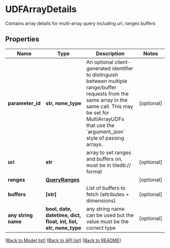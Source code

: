# UDFArrayDetails

Contains array details for multi-array query including uri, ranges buffers

## Properties
Name | Type | Description | Notes
------------ | ------------- | ------------- | -------------
**parameter_id** | **str, none_type** | An optional client-generated identifier to distinguish between multiple range/buffer requests from the same array in the same call. This may be set for MultiArrayUDFs that use the &#x60;argument_json&#x60; style of passing arrays.  | [optional] 
**uri** | **str** | array to set ranges and buffers on, must be in tiledb:// format | [optional] 
**ranges** | [**QueryRanges**](QueryRanges.md) |  | [optional] 
**buffers** | **[str]** | List of buffers to fetch (attributes + dimensions) | [optional] 
**any string name** | **bool, date, datetime, dict, float, int, list, str, none_type** | any string name can be used but the value must be the correct type | [optional]

[[Back to Model list]](../README.md#documentation-for-models) [[Back to API list]](../README.md#documentation-for-api-endpoints) [[Back to README]](../README.md)


